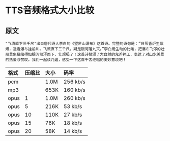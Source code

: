 # TTS音频格式大小比较

## 原文
```
"飞流直下三千尺"出自唐代诗人李白的《望庐山瀑布》这首诗。完整的诗句是：“日照香炉生紫烟，遥看瀑布挂前川。飞流直下三千尺，疑是银河落九天。”李白用生动的比喻，把瀑布飞泻的壮丽景象描绘得如银河倾泻而下，壮观极了！这首诗赞颂了大自然的鬼斧神工，表达了对山水美景的热爱与赞叹。我们一起读几遍，感受一下这首千古绝唱的美妙意境吧！
```
| 格式 | 压缩比  | 大小|码率|
|:------------- |:---------------| :---------------| :---------------| 
| pcm      |  |  1.0M | 256 kb/s
| mp3      |  | 653K  | 160 kb/s
| opus      | 1 | 1.0M  | 260 kb/s
| opus      | 5 | 216K  | 53 kb/s
| opus      | 10 | 110K  | 27 kb/s
| opus      | 15 | 76K  | 18 kb/s
| opus      | 20 |  58K | 14 kb/s